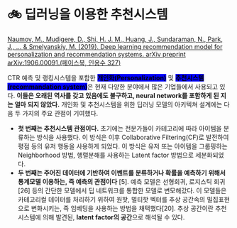 # 🚲 딥러닝을 이용한 추천시스템

[Naumov, M., Mudigere, D., Shi, H. J. M., Huang, J., Sundaraman, N., Park, J., ... & Smelyanskiy, M. (2019). Deep learning recommendation model for personalization and recommendation systems. arXiv preprint arXiv:1906.00091.(페이스북, 인용수 327)](https://arxiv.org/pdf/1906.00091.pdf)



CTR 예측 및 랭킹시스템을 포함한 <mark style="background-color:blue;">**개인화(Personalization)**</mark> 및 <mark style="background-color:blue;">**추천시스템(recommandation system)**</mark>은 현재 다양한 분야에서 많은 기업들에서 사용되고 있다. **이들은 오래된 역사를 갖고 있음에도 불구하고, neural network를 포함하게 된 지는 얼마 되지 않았다.** 개인화 및 추천시스템을 위한 딥러닝 모델의 아키텍쳐 설계에는 다음 두 가지의 주요 관점이 기여했다.

* **첫 번째는 추천시스템 관점이다.** 초기에는 전문가들이 카테고리에 따라 아이템을 분류하는 방식을 사용했다. 이 방식은 이후 Collaborative Filtering(CF)로 발전하여 평점 등의 유저 행동을 사용하게 되었다. 이 방식은 유저 또는 아이템을 그룹핑하는 Neighborhood 방법, 행렬분해를 사용하는 Latent factor 방법으로 세분화되었다.
* **두 번째는 주어진 데이터에 기반하여 이벤트를 분류하거나 확률을 예측하기 위해서 통계모델 이용하는, 즉 예측의 관점이다** \[5]. 예측 모델은 선형회귀, 로지스틱 회귀\[26] 등의 간단한 모델에서 딥 네트워크를 통합한 모델로 변모해갔다. 이 모델들은 카테고리컬 데이터를 처리하기 위하여 원핫, 멀티핫 벡터를 추상 공간속의 밀집표현으로 변화시키는, 즉 임베딩을 사용하는 방법을 채택했다\[20]. 추상 공간이란 추천시스템에 의해 발견된, **latent factor의 공간**으로 해석될 수 있다.
